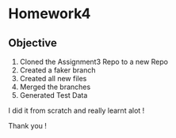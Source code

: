 # Homework4

## Objective

1. Cloned the Assignment3 Repo to a new Repo
2. Created a faker branch
3. Created all new files
4. Merged the branches 
5. Generated Test Data

I did it from scratch and really learnt alot !

Thank you !

